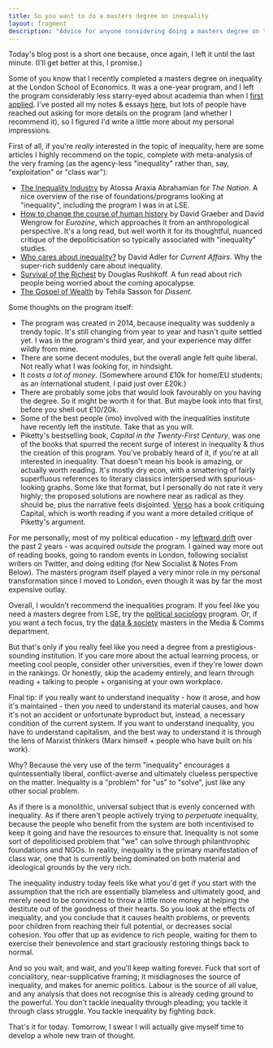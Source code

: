 ```yaml
---
title: So you want to do a masters degree on inequality
layout: fragment
description: "Advice for anyone considering doing a masters degree on the topic of inequality."
---
```


Today's blog post is a short one because, once again, I left it until the last minute. (I'll get better at this, I promise.)

Some of you know that I recently completed a masters degree on inequality at the London School of Economics. It was a one-year program, and I left the program considerably less starry-eyed about academia than when I [first applied](/posts/a-personal-statement). I've posted all my notes & essays [here](/lse), but lots of people have reached out asking for more details on the program (and whether I recommend it), so I figured I'd write a little more about my personal impressions.

First of all, if you're _really_ interested in the topic of inequality, here are some articles I highly recommend on the topic, complete with meta-analysis of the very framing (as the agency-less "inequality" rather than, say, "exploitation" or "class war"):

* [The Inequality Industry](https://www.thenation.com/article/the-inequality-industry/) by Atossa Araxia Abrahamian for _The Nation_. A nice overview of the rise of foundations/programs looking at "inequality", including the program I was in at LSE.
* [How to change the course of human history](https://www.eurozine.com/change-course-human-history/) by David Graeber and David Wengrow for _Eurozine_, which approaches it from an anthropological perspective. It's a long read, but well worth it for its thoughtful, nuanced critique of the depoliticisation so typically associated with "inequality" studies.
* [Who cares about inequality?](https://www.currentaffairs.org/2018/01/who-cares-about-inequality) by David Adler for _Current Affairs_. Why the super-rich suddenly care about inequality.
* [Survival of the Richest](https://medium.com/s/futurehuman/survival-of-the-richest-9ef6cddd0cc1) by Douglas Rushkoff. A fun read about rich people being worried about the coming apocalypse.
* [The Gospel of Wealth](https://www.dissentmagazine.org/online_articles/tim-rogan-moral-economists-critique-capitalism-book-review) by Tehila Sasson for _Dissent_.

Some thoughts on the program itself:

* The program was created in 2014, because inequality was suddenly a trendy topic. It's still changing from year to year and hasn't quite settled yet. I was in the program's third year, and your experience may differ wildly from mine.
* There are some decent modules, but the overall angle felt quite liberal. Not really what I was looking for, in hindsight.
* It costs _a lot of money_. (Somewhere around £10k for home/EU students; as an international student, I paid just over £20k.)
* There are probably some jobs that would look favourably on you having the degree. So it might be worth it for that. But maybe look into that first, before you shell out £10/20k.
* Some of the best people (imo) involved with the inequalities institute have recently left the institute. Take that as you will.
* Piketty's bestselling book, _Capital in the Twenty-First Century_, was one of the books that spurred the recent surge of interest in inequality & thus the creation of this program. You've probably heard of it, if you're at all interested in inequality. That doesn't mean his book is amazing, or actually worth reading. It's mostly dry econ, with a smattering of fairly superfluous references to literary classics interspersed with spurious-looking graphs. Some like that format, but I personally do not rate it very highly; the proposed solutions are nowhere near as radical as they should be, plus the narrative feels disjointed. [Verso](https://www.versobooks.com/books/2255-thomas-piketty-s-capital-in-the-twenty-first-century) has a book critiquing Capital, which is worth reading if you want a more detailed critique of Piketty's argument.

For me personally, most of my political education - my [leftward drift](/posts/fragments-6) over the past 2 years - was acquired _outside_ the program. I gained way more out of reading books, going to random events in London, following socialist writers on Twitter, and doing editing (for New Socialist & Notes From Below). The masters program itself played a very minor role in my personal transformation since I moved to London, even though it was by far the most expensive outlay.

Overall, I wouldn't recommend the inequalities program. If you feel like you need a masters degree from LSE, try the [political sociology](http://www.lse.ac.uk/study-at-lse/Graduate/Degree-programmes-2019/MSc-Political-Sociology) program. Or, if you want a tech focus, try the [data & society](http://www.lse.ac.uk/study-at-lse/Graduate/Degree-programmes-2019/MSc-Media-and-Communications-Data-and-Society) masters in the Media & Comms department.

But that's only if you really feel like you need a degree from a prestigious-sounding institution. If you care more about the actual learning process, or meeting cool people, consider other universities, even if they're lower down in the rankings. Or honestly, skip the academy entirely, and learn through reading + talking to people + organising at your own workplace.

Final tip: if you really want to understand inequality - how it arose, and how it's maintained - then you need to understand its material causes, and how it's not an accident or unfortunate byproduct but, instead, a necessary condition of the current system. If you want to understand inequality, you have to understand capitalism, and the best way to understand it is through the lens of Marxist thinkers (Marx himself + people who have built on his work).

Why? Because the very use of the term "inequality" encourages a quintessentially liberal, conflict-averse and ultimately clueless perspective on the matter. Inequality is a "problem" for "us" to "solve", just like any other social problem.

As if there is a monolithic, universal subject that is evenly concerned with inequality. As if there aren't people actively trying to _perpetuate_ inequality, because the people who benefit from the system are both incentivised to keep it going and have the resources to ensure that. Inequality is not some sort of depoliticised problem that "we" can solve through philanthrophic foundations and NGOs. In reality, inequality is the primary manifestation of class war, one that is currently being dominated on both material and ideological grounds by the very rich.

The inequality industry today feels like what you'd get if you start with the assumption that the rich are essentially blameless and ultimately good, and merely need to be convinced to throw a little more money at helping the destitute out of the goodness of their hearts. So you look at the effects of inequality, and you conclude that it causes health problems, or prevents poor children from reaching their full potential, or decreases social cohesion. You offer that up as evidence to rich people, waiting for them to exercise their benevolence and start graciously restoring things back to normal.

And so you wait, and wait, and you'll keep waiting forever. Fuck that sort of concialitory, near-supplicative framing; it misdiagnoses the source of inequality, and makes for anemic politics. Labour is the source of all value, and any analysis that does not recognise this is already ceding ground to the powerful. You don't tackle inequality through pleading; you tackle it through class struggle. You tackle inequality by fighting _back_.

That's it for today. Tomorrow, I swear I will actually give myself time to develop a whole new train of thought.
